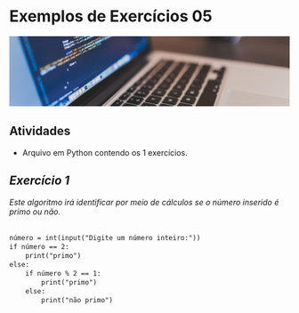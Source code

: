 # Exemplos de Exercícios 05

<img src="https://github.com/ScenioMathias/APL-2/blob/main/ALP.png?raw=true" alt="smashupy" width="700"/>

## Atividades  

* Arquivo em Python contendo os 1 exercícios.

## _Exercício 1_
_Este algoritmo irá identificar por meio de cálculos se o número inserido é primo ou não._
```shell

número = int(input("Digite um número inteiro:"))
if número == 2: 
    print("primo")
else: 
    if número % 2 == 1:
        print("primo")
    else: 
        print("não primo") 
```
